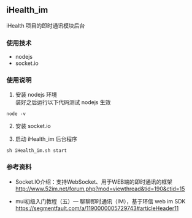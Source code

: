 ## iHealth_im
iHealth 项目的即时通讯模块后台

### 使用技术
* nodejs
* socket.io

### 使用说明
1. 安装 nodejs 环境  
装好之后运行以下代码测试 nodejs 生效
```
node -v
```

2. 安装 socket.io

3. 启动 iHealth_im 后台程序
```
sh iHealth_im.sh start
```

### 参考资料
* Socket.IO介绍：支持WebSocket、用于WEB端的即时通讯的框架  
http://www.52im.net/forum.php?mod=viewthread&tid=190&ctid=15

* mui初级入门教程（五）— 聊聊即时通讯（IM），基于环信 web im SDK  
https://segmentfault.com/a/1190000005729743#articleHeader11
